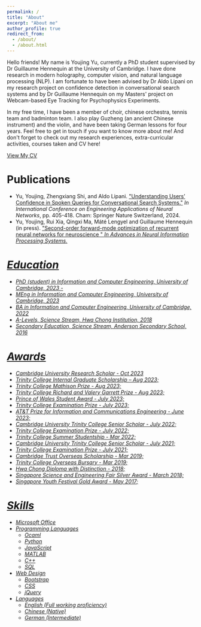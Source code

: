 ```yaml
---
permalink: /
title: "About"
excerpt: "About me"
author_profile: true
redirect_from: 
  - /about/
  - /about.html
---
```


Hello friends! My name is Youjing Yu, currently a PhD student supervised by Dr Guillaume Hennequin at the University of Cambridge. I have done research in modern holography, computer vision, and natural language processing (NLP). I am fortunate to have been advised by Dr Aldo Lipani on my research project on confidence detection in conversational search systems and by Dr Guillaume Hennequin on my Masters' project on Webcam-based Eye Tracking for Psychophysics Experiments. 

In my free time, I have been a member of choir, chinese orchestra, tennis team and badminton team. I also play Guzheng (an ancient Chinese instrument) and the violin, and have been taking German lessons for four years. Feel free to get in touch if you want to know more about me! And don't forget to check out my research experiences, extra-curricular activities, courses taken and CV here!

<a href="http://YoujingYu99.github.io/files/CV_Youjing_YU_short.pdf" target="_blank">View My CV</a>


Publications
======
* Yu, Youjing, Zhengxiang Shi, and Aldo Lipani. <a href="https://link.springer.com/chapter/10.1007/978-3-031-62495-7_31">"Understanding Users’ Confidence in Spoken Queries for Conversational Search Systems."</a> <em>In International Conference on Engineering Applications of Neural Networks</em>, pp. 405-418. Cham: Springer Nature Switzerland, 2024. 
* Yu, Youjing, Rui Xia, Qingxi Ma, Máté Lengyel and Guillaume Hennequin (in press). <a href="https://openreview.net/forum?id=Pox8jNQOo5&note">"Second-order forward-mode optimization of recurrent neural networks for neuroscience " <em>In Advances in Neural Information Processing Systems<em>.

Education
======
* PhD (student) in Information and Computer Engineering, University of Cambridge, 2023 -  
* MEng in Information and Computer Engineering, University of Cambridge, 2023 
* BA in Information and Computer Engineering, University of Cambridge, 2022
* A-Levels, Science Stream, Hwa Chong Institution, 2018
* Secondary Education, Science Stream, Anderson Secondary School, 2016

Awards
======
* Cambridge University Research Scholar - Oct 2023 
* Trinity College Internal Graduate Scholarship – Aug 2023; 
* Trinity College Mathison Prize - Aug 2023; 
* Trinity College Richard and Valery Garrett Prize - Aug 2023; 
* Prince of Wales Student Award - July 2023;
* Trinity College Examination Prize - July 2023;
* AT&T Prize for Information and Communications Engineering - June 2023;
* Cambridge University Trinity College Senior Scholar  - July 2022;
* Trinity College Examination Prize - July 2022;
* Trinity College Summer Studentship - Mar 2022;
* Cambridge University Trinity College Senior Scholar  - July 2021;
* Trinity College Examination Prize - July 2021;
* Cambridge Trust Overseas Scholarship - Mar 2019;
* Trinity College Overseas Bursary - Mar 2019;
* Hwa Chong Diploma with Distinction - 2018;
* Singapore Science and Engineering Fair Silver Award - March 2018;
* Singapore Youth Festival Gold Award - May 2017;



Skills
======
* Microsoft Office
* Programming Languages
  * Ocaml
  * Python
  * JavaScript
  * MATLAB
  * C++
  * SQL
* Web Design
  * Bootstrap
  * CSS
  * jQuery
* Languages
  *  English (Full working proficiency)
  *  Chinese (Native)
  *  German (Intermediate)